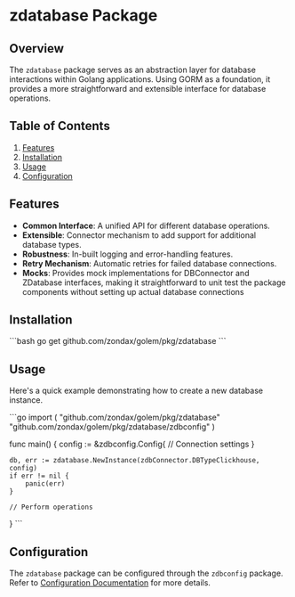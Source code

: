 # zdatabase Package

## Overview
The `zdatabase` package serves as an abstraction layer for database interactions within Golang applications. Using GORM as a foundation, it provides a more straightforward and extensible interface for database operations.

## Table of Contents
1. [Features](#features)
2. [Installation](#installation)
3. [Usage](#usage)
4. [Configuration](#configuration)

## Features
- **Common Interface**: A unified API for different database operations.
- **Extensible**: Connector mechanism to add support for additional database types.
- **Robustness**: In-built logging and error-handling features.
- **Retry Mechanism**: Automatic retries for failed database connections.
- **Mocks**:  Provides mock implementations for DBConnector and ZDatabase interfaces, making it straightforward to unit test the package components without setting up actual database connections

## Installation
\`\`\`bash
go get github.com/zondax/golem/pkg/zdatabase
\`\`\`

## Usage

Here's a quick example demonstrating how to create a new database instance.

\`\`\`go
import (
"github.com/zondax/golem/pkg/zdatabase"
"github.com/zondax/golem/pkg/zdatabase/zdbconfig"
)

func main() {
config := &zdbconfig.Config{
// Connection settings
}

    db, err := zdatabase.NewInstance(zdbConnector.DBTypeClickhouse, config)
    if err != nil {
        panic(err)
    }

    // Perform operations
}
\`\`\`

## Configuration

The `zdatabase` package can be configured through the `zdbconfig` package. Refer to [Configuration Documentation](docs/configuration.md) for more details.
